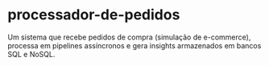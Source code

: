 # processador-de-pedidos
Um sistema que recebe pedidos de compra (simulação de e-commerce), processa em pipelines assíncronos e gera insights armazenados em bancos SQL e NoSQL.
